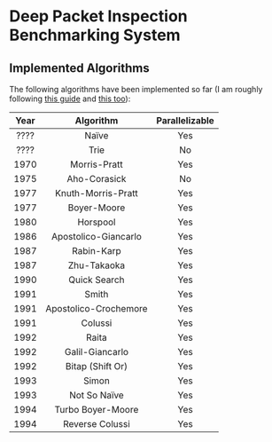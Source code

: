 # Deep Packet Inspection Benchmarking System

## Implemented Algorithms
The following algorithms have been implemented so far (I am roughly following 
[this guide](http://www-igm.univ-mlv.fr/~lecroq/string/index.html) 
and [this too](http://www.dmi.unict.it/~faro/smart/algorithms.php)):

| Year |       Algorithm       | Parallelizable |
|:----:|:---------------------:|:--------------:|
| ???? |         Naïve         |       Yes      |
| ???? |          Trie         |       No       |
| 1970 |      Morris-Pratt     |       Yes      |
| 1975 |      Aho-Corasick     |       No       |
| 1977 |   Knuth-Morris-Pratt  |       Yes      |
| 1977 |      Boyer-Moore      |       Yes      |
| 1980 |        Horspool       |       Yes      |
| 1986 |  Apostolico-Giancarlo |       Yes      |
| 1987 |       Rabin-Karp      |       Yes      |
| 1987 |      Zhu-Takaoka      |       Yes      |
| 1990 |      Quick Search     |       Yes      |
| 1991 |         Smith         |       Yes      |
| 1991 | Apostolico-Crochemore |       Yes      |
| 1991 |        Colussi        |       Yes      |
| 1992 |         Raita         |       Yes      |
| 1992 |    Galil-Giancarlo    |       Yes      |
| 1992 |    Bitap (Shift Or)   |       Yes      |
| 1993 |         Simon         |       Yes      |
| 1993 |      Not So Naïve     |       Yes      |
| 1994 |   Turbo Boyer-Moore   |       Yes      |
| 1994 |    Reverse Colussi    |       Yes      |
